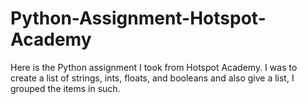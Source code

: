 # Python-Assignment-Hotspot-Academy

Here is the Python assignment I took from Hotspot Academy.
I was to create a list of strings, ints, floats, and booleans and also give a list, I grouped the items in such.
